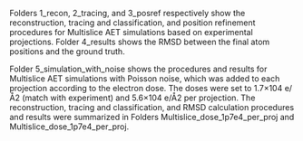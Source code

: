 Folders 1_recon, 2_tracing, and 3_posref respectively show the reconstruction, tracing and classification, and position refinement procedures for Multislice AET simulations based on experimental projections. Folder 4_results shows the RMSD between the final atom positions and the ground truth.

Folder 5_simulation_with_noise shows the procedures and results for Multislice AET simulations with Poisson noise, which was added to each projection according to the electron dose. The doses were set to 1.7×104 e/Å2 (match with experiment) and 5.6×104 e/Å2 per projection. The reconstruction, tracing and classification, and RMSD calculation procedures and results were summarized in Folders Multislice_dose_1p7e4_per_proj and Multislice_dose_1p7e4_per_proj.
